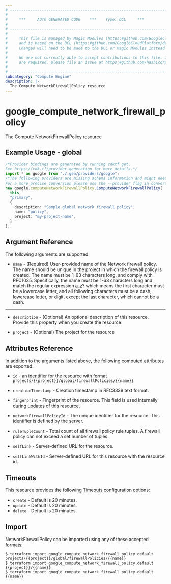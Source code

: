 ```yaml
---
# ----------------------------------------------------------------------------
#
#     ***     AUTO GENERATED CODE    ***    Type: DCL     ***
#
# ----------------------------------------------------------------------------
#
#     This file is managed by Magic Modules (https:#github.com/GoogleCloudPlatform/magic-modules)
#     and is based on the DCL (https:#github.com/GoogleCloudPlatform/declarative-resource-client-library).
#     Changes will need to be made to the DCL or Magic Modules instead of here.
#
#     We are not currently able to accept contributions to this file. If changes
#     are required, please file an issue at https:#github.com/hashicorp/terraform-provider-google/issues/new/choose
#
# ----------------------------------------------------------------------------
subcategory: "Compute Engine"
description: |-
  The Compute NetworkFirewallPolicy resource
---
```


# google\_compute\_network\_firewall\_policy

The Compute NetworkFirewallPolicy resource

## Example Usage - global

```typescript
/*Provider bindings are generated by running cdktf get.
See https://cdk.tf/provider-generation for more details.*/
import * as google from "./.gen/providers/google";
/*The following providers are missing schema information and might need manual adjustments to synthesize correctly: google.
For a more precise conversion please use the --provider flag in convert.*/
new google.computeNetworkFirewallPolicy.ComputeNetworkFirewallPolicy(
  this,
  "primary",
  {
    description: "Sample global network firewall policy",
    name: "policy",
    project: "my-project-name",
  }
);

```

## Argument Reference

The following arguments are supported:

* `name` -
  (Required)
  User-provided name of the Network firewall policy. The name should be unique in the project in which the firewall policy is created. The name must be 1-63 characters long, and comply with RFC1035. Specifically, the name must be 1-63 characters long and match the regular expression [a-z]([-a-z0-9]*[a-z0-9])? which means the first character must be a lowercase letter, and all following characters must be a dash, lowercase letter, or digit, except the last character, which cannot be a dash.

***

*   `description` -
    (Optional)
    An optional description of this resource. Provide this property when you create the resource.

*   `project` -
    (Optional)
    The project for the resource

## Attributes Reference

In addition to the arguments listed above, the following computed attributes are exported:

*   `id` - an identifier for the resource with format `projects/{{project}}/global/firewallPolicies/{{name}}`

*   `creationTimestamp` -
    Creation timestamp in RFC3339 text format.

*   `fingerprint` -
    Fingerprint of the resource. This field is used internally during updates of this resource.

*   `networkFirewallPolicyId` -
    The unique identifier for the resource. This identifier is defined by the server.

*   `ruleTupleCount` -
    Total count of all firewall policy rule tuples. A firewall policy can not exceed a set number of tuples.

*   `selfLink` -
    Server-defined URL for the resource.

*   `selfLinkWithId` -
    Server-defined URL for this resource with the resource id.

## Timeouts

This resource provides the following
[Timeouts](https://developer.hashicorp.com/terraform/plugin/sdkv2/resources/retries-and-customizable-timeouts) configuration options:

* `create` - Default is 20 minutes.
* `update` - Default is 20 minutes.
* `delete` - Default is 20 minutes.

## Import

NetworkFirewallPolicy can be imported using any of these accepted formats:

```console
$ terraform import google_compute_network_firewall_policy.default projects/{{project}}/global/firewallPolicies/{{name}}
$ terraform import google_compute_network_firewall_policy.default {{project}}/{{name}}
$ terraform import google_compute_network_firewall_policy.default {{name}}
```
